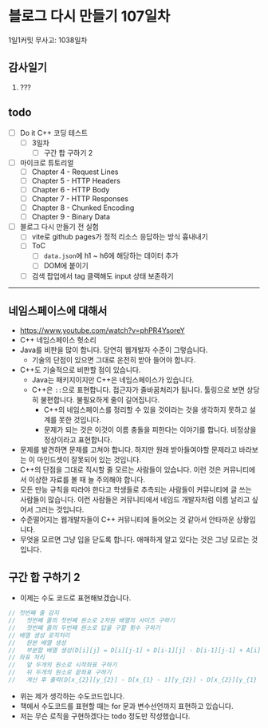 # 블로그 다시 만들기 107일차

1일1커밋 무사고: 1038일차

## 감사일기

1. ???

## todo

- [ ] Do it C++ 코딩 테스트
  - [ ] 3일차
    - [ ] 구간 합 구하기 2
- [ ] 마이크로 튜토리얼
  - [ ] Chapter 4 - Request Lines
  - [ ] Chapter 5 - HTTP Headers
  - [ ] Chapter 6 - HTTP Body
  - [ ] Chapter 7 - HTTP Responses
  - [ ] Chapter 8 - Chunked Encoding
  - [ ] Chapter 9 - Binary Data
- [ ] 블로그 다시 만들기 전 실험
  - [ ] vite로 github pages가 정적 리소스 응답하는 방식 흉내내기
  - [ ] ToC
    - [ ] `data.json`에 h1 ~ h6에 해당하는 데이터 추가
    - [ ] DOM에 붙이기
  - [ ] 검색 팝업에서 tag 클랙해도 input 상태 보존하기

---

## 네임스페이스에 대해서

- https://www.youtube.com/watch?v=phPR4YsoreY
- C++ 네임스페이스 헛소리
- Java를 비판을 많이 합니다. 당연히 웹개발자 수준이 그렇습니다.
  - 기술의 단점이 있으면 그대로 온전히 받아 들어야 합니다.
- C++도 기술적으로 비판할 점이 있습니다.
  - Java는 패키지이지만 C++은 네임스페이스가 있습니다.
  - C++은 `::`으로 표현합니다. 접근자가 줄바꿈처리가 됩니다. 툴링으로 보면 상당히 불편합니다. 불필요하게 줄이 길어집니다.
    - C++의 네임스페이스를 정리할 수 있을 것이라는 것을 생각하지 못하고 설계를 못한 것입니다.
    - 문제가 되는 것은 이것이 이름 충돌을 피한다는 이야기를 합니다. 비정상을 정상이라고 표현합니다.
- 문제를 발견하면 문제를 고쳐야 합니다. 하지만 원래 받아들여야할 문제라고 바라보는 이 마인드셋이 잘못되어 있는 것입니다.
- C++의 단점을 그대로 직시할 줄 모르는 사람들이 있습니다. 이런 것은 커뮤니티에서 이상한 자료를 볼 때 늘 주의해야 합니다.
- 모든 만능 규칙을 따라야 한다고 학생들로 추측되는 사람들이 커뮤니티에 글 쓰는 사람들이 많습니다. 이런 사람들은 커뮤니티에서 네임드 개발자처럼 이름 날리고 싶어서 그러는 것입니다.
- 수준떨어지는 웹개발자들이 C++ 커뮤니티에 들어오는 것 같아서 안타까운 상황입니다.
- 무엇을 모르면 그냥 입을 닫도록 합니다. 애매하게 알고 있다는 것은 그냥 모르는 것입니다.

## 구간 합 구하기 2

- 이제는 수도 코드로 표현해보겠습니다.

```cpp
// 첫번째 줄 감지
//   첫번째 줄의 첫번째 원소로 2차원 배열의 사이즈 구하기
//   첫번째 줄의 두번째 원소로 답을 구할 횟수 구하기
// 배열 생성 로직처리
//   원본 배열 생성
//   부분합 배열 생성(D[i][j] = D[i][j-1] + D[i-1][j] - D[i-1][j-1] + A[i][j])
// 좌표 처리
//   앞 두개의 원소로 시작좌표 구하기
//   뒤 두개의 원소로 끝좌표 구하기
//   계산 후 출력(D[x_{2}][y_{2}] - D[x_{1} - 1][y_{2}] - D[x_{2}][y_{1} - 1] + D[x_{1}-1][y_{1}-1])
```

- 위는 제가 생각하는 수도코드입니다.
- 책에서 수도코드를 표현할 때는 for 문과 변수선언까지 표현하고 있습니다.
- 저는 무슨 로직을 구현하겠다는 todo 정도만 작성했습니다.
